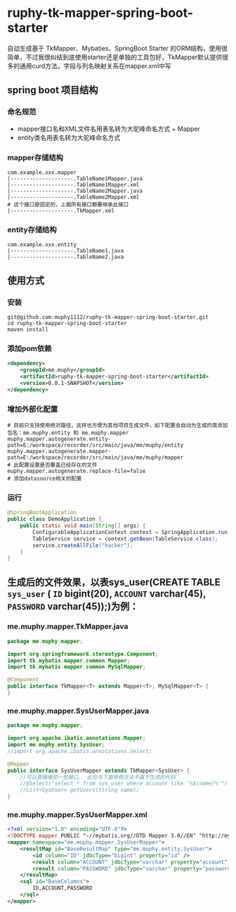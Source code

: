 # ruphy-tk-mapper-spring-boot-starter
自动生成基于 TkMapper、Mybaties、SpringBoot Starter 的ORM结构，使用很简单，不过我很纠结到底使用starter还是单独的工具包好，TkMapper默认提供很多的通用curd方法，字段与列名映射关系在mapper.xml中写

## spring boot 项目结构
### 命名规范
* mapper接口名和XML文件名用表名转为大驼峰命名方式 + Mapper
* entity类名用表名转为大驼峰命名方式
### mapper存储结构
```text
com.example.xxx.mapper
|--------------------.TableName1Mapper.java
|--------------------.TableName1Mapper.xml
|--------------------.TableName2Mapper.java
|--------------------.TableName2Mapper.xml
# 这个接口是固定的，上面所有接口都要继承此接口
|--------------------.TkMapper.xml
```
### entity存储结构
```text
com.example.xxx.entity
|--------------------.TableName1.java
|--------------------.TableName2.java
```

## 使用方式
### 安装
```text
git@github.com:muphy1112/ruphy-tk-mapper-spring-boot-starter.git
cd ruphy-tk-mapper-spring-boot-starter
maven install
```
### 添加pom依赖
```xml
<dependency>
    <groupId>me.muphy</groupId>
    <artifactId>ruphy-tk-mapper-spring-boot-starter</artifactId>
    <version>0.0.1-SNAPSHOT</version>
</dependency>
```
### 增加外部化配置
```properties
# 目前只支持使用绝对路径，这样也方便为其他项目生成文件，如下配置会自动为生成的类添加包名：me.muphy.entity 和 me.muphy.mapper
muphy.mapper.autogenerate.entity-path=E:/workspace/recorder/src/main/java/me/muphy/entity
muphy.mapper.autogenerate.mapper-path=E:/workspace/recorder/src/main/java/me/muphy/mapper
# 此配置设置是否覆盖已经存在的文件
muphy.mapper.autogenerate.replace-file=false
# 添加datasource相关的配置
```
### 运行
```java
@SpringBootApplication
public class DemoApplication {
    public static void main(String[] args) {
        ConfigurableApplicationContext context = SpringApplication.run(DemoApplication.class, args);
        TableService service = context.getBean(TableService.class);
        service.createAllFile("hacker");
    }
}
```

## 生成后的文件效果，以表sys_user(CREATE TABLE `sys_user` ( `ID` bigint(20),  `ACCOUNT` varchar(45),  `PASSWORD` varchar(45));)为例：
### me.muphy.mapper.TkMapper.java
```java
package me.muphy.mapper;

import org.springframework.stereotype.Component;
import tk.mybatis.mapper.common.Mapper;
import tk.mybatis.mapper.common.MySqlMapper;

@Component
public interface TkMapper<T> extends Mapper<T>, MySqlMapper<T> {
}
```
### me.muphy.mapper.SysUserMapper.java
```java
package me.muphy.mapper;

import org.apache.ibatis.annotations.Mapper;
import me.muphy.entity.SysUser;
//import org.apache.ibatis.annotations.Select;

@Mapper
public interface SysUserMapper extends TkMapper<SysUser> {
    //可以直接增加一些接口， 此句与下面举例方法不属于生成的代码
    //@Select("select * from sys_user where account like '%${name}%'")
    //List<SysUser> getUsers(String name);
}
```
### me.muphy.mapper.SysUserMapper.xml
```xml
<?xml version="1.0" encoding="UTF-8"?>
<!DOCTYPE mapper PUBLIC "-//mybatis.org//DTD Mapper 3.0//EN" "http://mybatis.org/dtd/mybatis-3-mapper.dtd">
<mapper namespace="me.muphy.mapper.SysUserMapper">
	<resultMap id="BaseResultMap" type="me.muphy.entity.SysUser">
		<id column="ID" jdbcType="bigint" property="id" />
		<result column="ACCOUNT" jdbcType="varchar" property="account" />
		<result column="PASSWORD" jdbcType="varchar" property="password" />
	</resultMap>
	<sql id="BaseColumns">
		ID,ACCOUNT,PASSWORD
	</sql>
</mapper>
```